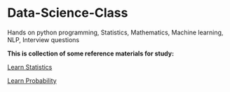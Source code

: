# Data-Science-Class
Hands on python programming, Statistics, Mathematics, Machine learning, NLP, Interview questions

**This is collection of some reference materials for study:**

[Learn Statistics](https://static1.squarespace.com/static/54bf3241e4b0f0d81bf7ff36/t/55e9494fe4b011aed10e48e5/1441352015658/probability_cheatsheet.pdf)

[Learn Probability](http://web.mit.edu/~csvoss/Public/usabo/stats_handout.pdf)

